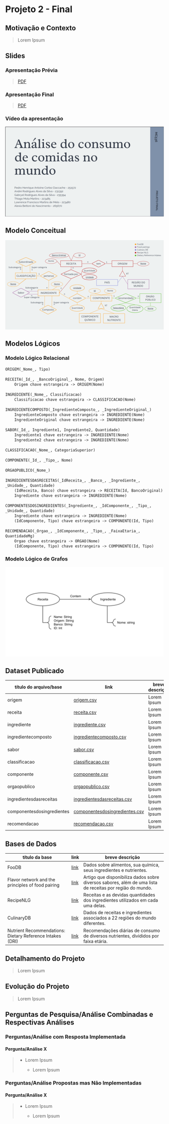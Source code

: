 # Projeto 2 - Final

## Motivação e Contexto

> Lorem Ipsum

## Slides

### Apresentação Prévia
> [PDF](./slides/apresentacao_previa.pdf)

### Apresentação Final
> [PDF](./slides/apresentacao_final.pdf)

### Vídeo da apresentação
[![Apresentação Projeto Final GPALT](./assets/video_cover.png)](https://www.youtube.com/watch?v=Owbyjcj-Lg4&feature=youtu.be "Apresentação Projeto Final GPALT")

## Modelo Conceitual

![Modelo Conceitual ER](./assets/modelo_conceitual_er.png)

## Modelos Lógicos

### Modelo Lógico Relacional

~~~
ORIGEM(_Nome_, Tipo)

RECEITA(_Id_, _BancoOriginal_, Nome, Origem)
	Origem chave estrangeira -> ORIGEM(Nome)

INGREDIENTE(_Nome_, Classificacao)
	Classificacao chave estrangeira -> CLASSIFICACAO(Nome)

INGREDIENTECOMPOSTO(_IngredienteComposto_, _IngredienteOriginal_)
	IngredienteComposto chave estrangeira -> INGREDIENTE(Nome)
	IngredienteOriginal chave estrangeira -> INGREDIENTE(Nome)

SABOR(_Id_, Ingrediente1, Ingrediente2, Quantidade)
	Ingrediente1 chave estrangeira -> INGREDIENTE(Nome)
	Ingrediente2 chave estrangeira -> INGREDIENTE(Nome)

CLASSIFICACAO(_Nome_, CategoriaSuperior)

COMPONENTE(_Id_, _Tipo_, Nome)

ORGAOPUBLICO(_Nome_)

INGREDIENTESDASRECEITAS(_IdReceita_, _Banco_, _Ingrediente_, _Unidade_, Quantidade)
	(IdReceita, Banco) chave estrangeira -> RECEITA(Id, BancoOriginal)  
    Ingrediente chave estrangeira -> INGREDIENTE(Nome)

COMPONENTESDOSINGREDIENTES(_Ingrediente_, _IdComponente_, _Tipo_, _Unidade_, Quantidade)
	Ingrediente chave estrangeira -> INGREDIENTE(Nome)
	(IdComponente, Tipo) chave estrangeira -> COMPONENTE(Id, Tipo)

RECOMENDACAO(_Orgao_, _IdComponente_, _Tipo_, _FaixaEtaria_, QuantidadeMg)
	Orgao chave estrangeira -> ORGAO(Nome)
	(IdComponente, Tipo) chave estrangeira -> COMPONENTE(Id, Tipo)
~~~

### Modelo Lógico de Grafos

![Modelo Lógico de Grafos](./assets/modelo_logico_grafos.png)

## Dataset Publicado

título do arquivo/base | link | breve descrição
----- | ----- | -----
origem | [origem.csv](./data/processed/database/origem.csv) | Lorem Ipsum
receita | [receita.csv](./data/processed/database/receita.csv) | Lorem Ipsum
ingrediente | [ingrediente.csv](./data/processed/database/ingrediente.csv) | Lorem Ipsum
ingredientecomposto | [ingredientecomposto.csv](./data/processed/database/ingredientecomposto.csv) | Lorem Ipsum
sabor | [sabor.csv](./data/processed/database/sabor.csv) | Lorem Ipsum
classificacao | [classificacao.csv](./data/processed/database/classificacao.csv) | Lorem Ipsum
componente | [componente.csv](./data/processed/database/componente.csv) | Lorem Ipsum
orgaopublico | [orgaopublico.csv](./data/processed/database/orgaopublico.csv) | Lorem Ipsum
ingredientesdasreceitas | [ingredientesdasreceitas.csv](./data/processed/database/ingredientesdasreceitas.csv) | Lorem Ipsum
componentesdosingredientes | [componentesdosingredientes.csv](./data/processed/database/componentesdosingredientes.csv) | Lorem Ipsum
recomendacao | [recomendacao.csv](./data/processed/database/recomendacao.csv) | Lorem Ipsum

## Bases de Dados
título da base | link | breve descrição
----- | ----- | -----
FooDB | [link](https://foodb.ca/) | Dados sobre alimentos, sua química, seus ingredientes e nutrientes.
Flavor network and the principles of food pairing | [link](https://doi.org/10.1038/srep00196) | Artigo que disponibiliza dados sobre diversos sabores, além de uma lista de receitas por região do mundo.
RecipeNLG | [link](https://recipenlg.cs.put.poznan.pl/) | Receitas e as devidas quantidades dos ingredientes utilizados em cada uma delas.
CulinaryDB | [link](https://cosylab.iiitd.edu.in/culinarydb/) | Dados de receitas e ingredientes associados a 22 regiões do mundo diferentes.
Nutrient Recommendations: Dietary Reference Intakes (DRI) | [link](https://ods.od.nih.gov/HealthInformation/nutrientrecommendations.aspx) | Recomendações diárias de consumo de diversos nutrientes, divididos por faixa etária.

## Detalhamento do Projeto
> Lorem Ipsum

## Evolução do Projeto
> Lorem Ipsum

## Perguntas de Pesquisa/Análise Combinadas e Respectivas Análises

### Perguntas/Análise com Resposta Implementada

#### Pergunta/Análise X
> * Lorem Ipsum
>   
>   * Lorem Ipsum

### Perguntas/Análise Propostas mas Não Implementadas

#### Pergunta/Análise X
> * Lorem Ipsum
>   
>   * Lorem Ipsum